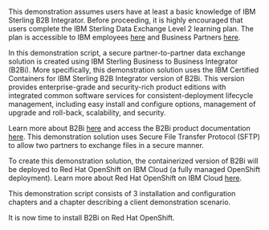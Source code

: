This demonstration assumes users have at least a basic knowledge of IBM Sterling B2B Integrator. Before proceeding, it is highly encouraged that users complete the IBM Sterling Data Exchange Level 2 learning plan. The plan is accessible to IBM employees <a href="https://yourlearning.ibm.com/activity/PLAN-C22C127B3AEC" target="_blank">here</a> and Business Partners <a href="https://learn.ibm.com/course/view.php?id=11891" target="_blank">here</a>.

<!-- workshop version will not need video intro

Before proceeding, take 10 minutes to listen to Tom Limanek, B2B subject matter expert, explain the full scope of IBM B2B Integrator and the history of all the standards it supports.

![type:video](./_videos/B2BIntegratorExplained.mp4)

-->

In this demonstration script, a secure partner-to-partner data exchange solution is created using IBM Sterling Business to Business Integrator (B2Bi). More specifically, this demonstration solution uses the IBM Certified Containers for IBM Sterling B2B Integrator version of B2Bi. This version provides enterprise-grade and security-rich product editions with integrated common software services for consistent-deployment lifecycle management, including easy install and configure options, management of upgrade and roll-back, scalability, and security.

Learn more about B2Bi <a href="https://www.ibm.com/products/b2b-integrator" target="_blank">here</a> and access the B2Bi product documentation <a href="https://www.ibm.com/docs/en/b2b-integrator?topic=SS3JSW/sb2b_home/product_welcome_kc_b2bi.html" target="_blank">here</a>. This demonstration solution uses Secure File Transfer Protocol (SFTP) to allow two partners to exchange files in a secure manner.

To create this demonstration solution, the containerized version of B2Bi will be deployed to Red Hat OpenShift on IBM Cloud (a fully managed OpenShift deployment). Learn more about Red Hat OpenShift on IBM Cloud <a href="https://www.ibm.com/cloud/openshift" target="_blank">here</a>.

This demonstration script consists of 3 installation and configuration chapters and a chapter describing a client demonstration scenario.

It is now time to install B2Bi on Red Hat OpenShift.
